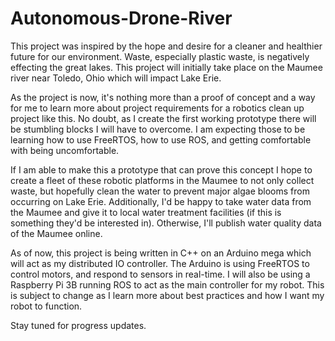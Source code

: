 # Autonomous-Drone-River
This project was inspired by the hope and desire for a cleaner and healthier future for our environment. Waste, especially plastic waste, is negatively effecting the great
lakes. This project will initially take place on the Maumee river near Toledo, Ohio which will impact Lake Erie. 

As the project is now, it's nothing more than a proof of concept and a way for me to learn more about project requirements for a robotics clean up project like this. 
No doubt, as I create the first working prototype there will be stumbling blocks I will have to overcome. I am expecting those to be learning how to use FreeRTOS, how to use
ROS, and getting comfortable with being uncomfortable. 

If I am able to make this a prototype that can prove this concept I hope to create a fleet of these robotic platforms in the Maumee to not only collect waste, but hopefully
clean the water to prevent major algae blooms from occurring on Lake Erie. Additionally, I'd be happy to take water data from the Maumee and give it to local water treatment
facilities (if this is something they'd be interested in). Otherwise, I'll publish water quality data of the Maumee online.

As of now, this project is being written in C++ on an Arduino mega which will act as my distributed IO controller. The Arduino is using FreeRTOS to control motors, and respond
to sensors in real-time. I will also be using a Raspberry Pi 3B running ROS to act as the main controller for my robot. This is subject to change as I learn more about best
practices and how I want my robot to function. 

Stay tuned for progress updates.
